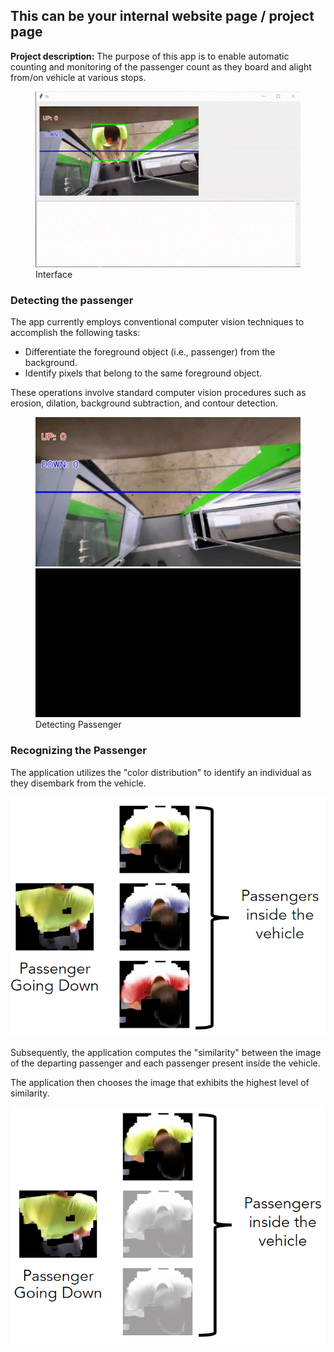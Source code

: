 ## This can be your internal website page / project page

**Project description:** The purpose of this app is to enable automatic counting and monitoring of the passenger count as they board and alight from/on vehicle at various stops.

<figure>
  <img src="images/cv/2/interface.gif?raw=true"  alt="Interface"/>
  <figcaption>Interface</figcaption>
</figure>

### Detecting the passenger

The app currently employs conventional computer vision techniques to accomplish the following tasks:

-   Differentiate the foreground object (i.e., passenger) from the background.
-   Identify pixels that belong to the same foreground object.

These operations involve standard computer vision procedures such as erosion, dilation, background subtraction, and contour detection.

<figure>
  <img src="images/cv/2/detecting_passenger_1.gif?raw=true"/>
  <img src="images/cv/2/detecting_passenger_2.gif?raw=true"/>
  <figcaption>Detecting Passenger</figcaption>
</figure>

### Recognizing the Passenger

The application utilizes the "color distribution" to identify an individual as they disembark from the vehicle.

<img src="images/cv/2/recognizing_the_passenger_1.png?raw=true"/>

Subsequently, the application computes the "similarity" between the image of the departing passenger and each passenger present inside the vehicle.

The application then chooses the image that exhibits the highest level of similarity.

<img src="images/cv/2/recognizing_the_passenger_2.png?raw=true"/>
